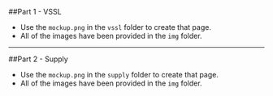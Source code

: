 ##Part 1 - VSSL
- Use the `mockup.png` in the `vssl` folder to create that page.
- All of the images have been provided in the `img` folder.

---

##Part 2 - Supply
- Use the `mockup.png` in the `supply` folder to create that page.
- All of the images have been provided in the `img` folder.
